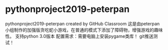 # pythonproject2019-peterpan
pythonproject2019-peterpan created by GitHub Classroom
这是由peterpan小组制作的加强版贪吃蛇小游戏，在普通的模式下添加了障碍物，增强游戏的趣味性。
支持python 3.0版本    配置需求：需要电脑上安装pygame类库！
git推送测试！
